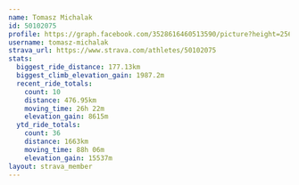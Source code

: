 ```yaml
---
name: Tomasz Michalak
id: 50102075
profile: https://graph.facebook.com/3528616460513590/picture?height=256&width=256
username: tomasz-michalak
strava_url: https://www.strava.com/athletes/50102075
stats:
  biggest_ride_distance: 177.13km
  biggest_climb_elevation_gain: 1987.2m
  recent_ride_totals:
    count: 10
    distance: 476.95km
    moving_time: 26h 22m
    elevation_gain: 8615m
  ytd_ride_totals:
    count: 36
    distance: 1663km
    moving_time: 88h 06m
    elevation_gain: 15537m
layout: strava_member
--- 
```

